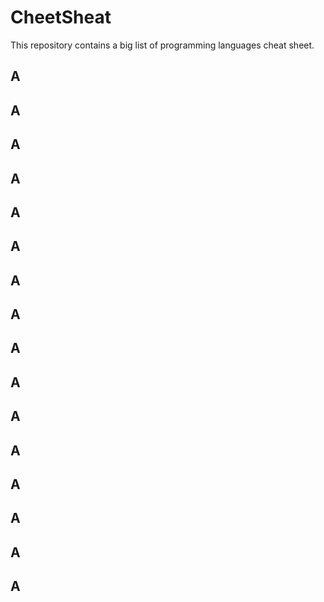 # CheetSheat
This repository contains a big list of programming languages cheat sheet.

<h2>A</h2>

<h2>A</h2>

<h2>A</h2>

<h2>A</h2>

<h2>A</h2>

<h2>A</h2>

<h2>A</h2>

<h2>A</h2>


<h2>A</h2>

<h2>A</h2>

<h2>A</h2>

<h2>A</h2>

<h2>A</h2>


<h2>A</h2>

<h2>A</h2>

<h2>A</h2>
